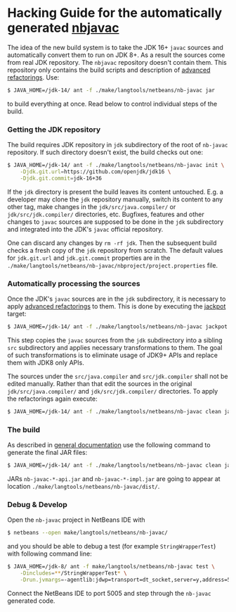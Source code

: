 # Hacking Guide for the automatically generated [nbjavac](README.md)

The idea of the new build system is to take the JDK 16+ `javac` sources and
automatically convert them to run on JDK 8+. As a result the sources come 
from real JDK repository. The `nbjavac` repository doesn't contain them. 
This repository only contains the build scripts and
description of [advanced refactorings](https://netbeans.apache.org/jackpot/HintsFileFormat.html).
Use:

```bash
$ JAVA_HOME=/jdk-14/ ant -f ./make/langtools/netbeans/nb-javac jar
```

to build everything at once. Read below to control individual steps of the build.


### Getting the JDK repository

The build requires JDK repository in `jdk` subdirectory of the root of `nb-javac` repository.
If such directory doesn't exist, the build checks out one:

```bash
$ JAVA_HOME=/jdk-14/ ant -f ./make/langtools/netbeans/nb-javac init \
    -Djdk.git.url=https://github.com/openjdk/jdk16 \
    -Djdk.git.commit=jdk-16+36
```

If the `jdk` directory is present the build leaves its content untouched. E.g.
a developer may clone the `jdk` repository manually, switch its content to any other tag,
make changes in the `jdk/src/java.compiler/` or `jdk/src/jdk.compiler/` directories,
etc. Bugfixes, features and other changes to `javac` sources are supposed to be done 
in the `jdk` subdirectory and integrated into the JDK's `javac` official repository.

One can discard any changes by `rm -rf jdk`. Then the subsequent build checks
a fresh copy of the `jdk` repository from scratch. The default values for
`jdk.git.url` and `jdk.git.commit` properties are in the
`./make/langtools/netbeans/nb-javac/nbproject/project.properties`
file.


### Automatically processing the sources

Once the JDK's `javac` sources are in the `jdk` subdirectory, it is necessary
to apply [advanced refactorings](./make/langtools/netbeans/nb-javac/src/META-INF/upgrade/nbjavac.hint)
to them. This is done by executing the [jackpot](https://netbeans.apache.org/jackpot/HintsFileFormat.html)
target:

```bash
$ JAVA_HOME=/jdk-14/ ant -f ./make/langtools/netbeans/nb-javac jackpot
```

This step copies the `javac` sources from the `jdk` subdirectory into a sibling
`src` subdirectory and applies necessary transformations to them.
The goal of such transformations is to eliminate usage of JDK9+ APIs
and replace them with JDK8 only APIs.

The sources under the `src/java.compiler` and `src/jdk.compiler` shall not
be edited manually. Rather than that edit the sources in the original
`jdk/src/java.compiler/` and `jdk/src/jdk.compiler/` directories. To apply
the refactorings again execute:

```bash
$ JAVA_HOME=/jdk-14/ ant -f ./make/langtools/netbeans/nb-javac clean jackpot
```

### The build

As described in [general documentation](README.md) use the following command to
generate the final JAR files:

```bash
$ JAVA_HOME=/jdk-14/ ant -f ./make/langtools/netbeans/nb-javac clean jar
```

JARs `nb-javac-*-api.jar` and `nb-javac-*-impl.jar` are going to appear
at location `./make/langtools/netbeans/nb-javac/dist/`.

### Debug & Develop 

Open the `nb-javac` project in NetBeans IDE with

```bash
$ netbeans --open make/langtools/netbeans/nb-javac/
```

and you should be able to debug a test (for example `StringWrapperTest`) with following command line:

```bash
$ JAVA_HOME=/jdk-8/ ant -f make/langtools/netbeans/nb-javac test \
    -Dincludes=**/StringWrapperTest* \
    -Drun.jvmargs=-agentlib:jdwp=transport=dt_socket,server=y,address=5005,suspend=y
```

Connect the NetBeans IDE to port 5005 and step through the `nb-javac`
generated code.
